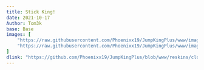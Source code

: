 ```yaml
---
title: Stick King!
date: 2021-10-17
Author: Tom3k
base: Base
images: [
    "https://raw.githubusercontent.com/Phoenixx19/JumpKingPlus/www/images/workshop/reskins/7-banner.png",
    "https://raw.githubusercontent.com/Phoenixx19/JumpKingPlus/www/images/workshop/reskins/7-hover.png"
]
dlink: "https://github.com/Phoenixx19/JumpKingPlus/blob/www/reskins/clothing/Stickman%20King.zip"
---
```

